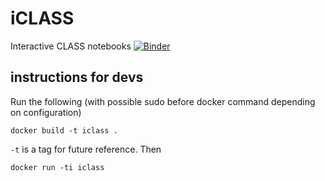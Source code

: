 # iCLASS
Interactive CLASS notebooks
[![Binder](https://mybinder.org/badge.svg)](https://mybinder.org/v2/gh/ThomasTram/iCLASS/master?filepath=index.ipynb)

## instructions for devs

Run the following (with possible sudo before docker command depending on
configuration)

~~~
docker build -t iclass .
~~~

`-t` is a tag for future reference. Then

~~~
docker run -ti iclass
~~~
